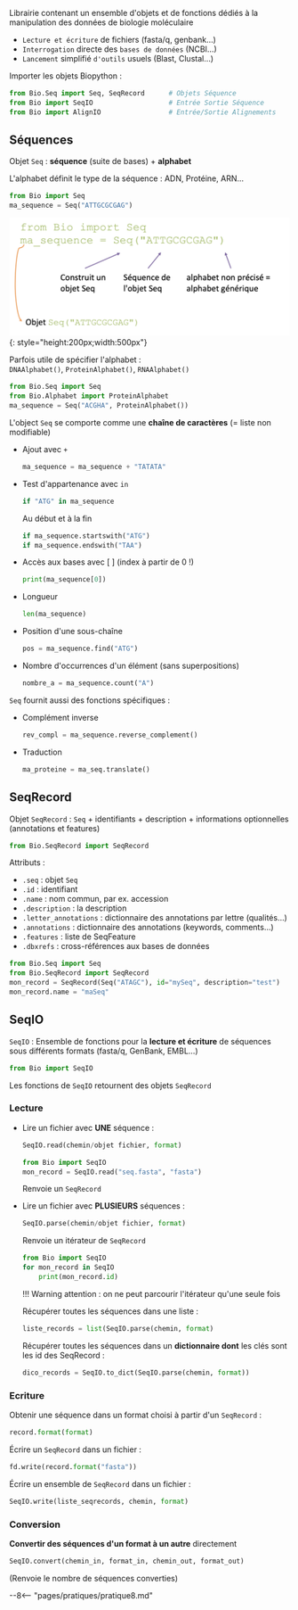 Librairie contenant un ensemble d'objets et de fonctions dédiés à la manipulation des données de biologie moléculaire  

* `Lecture et écriture` de fichiers (fasta/q, genbank…)
* `Interrogation` directe des `bases de données` (NCBI…)
* `Lancement` simplifié `d'outils` usuels (Blast, Clustal…)

Importer les objets Biopython :  

```python
from Bio.Seq import Seq, SeqRecord	    # Objets Séquence
from Bio import SeqIO					# Entrée Sortie Séquence
from Bio import AlignIO					# Entrée/Sortie Alignements
```

## Séquences

Objet `Seq` : __séquence__ (suite de bases) + __alphabet__

L'alphabet définit le type de la séquence : ADN, Protéine, ARN... 

```python
from Bio import Seq
ma_sequence = Seq("ATTGCGCGAG")
```

![](img/biopython_seq.png){: style="height:200px;width:500px"}

Parfois utile de spécifier l'alphabet :  
`DNAAlphabet()`, `ProteinAlphabet()`, `RNAAlphabet()`

```python
from Bio.Seq import Seq
from Bio.Alphabet import ProteinAlphabet
ma_sequence = Seq("ACGHA", ProteinAlphabet())
```

L'object `Seq` se comporte comme une __chaîne de caractères__  (= liste non modifiable)

* Ajout avec `+`  
    ```python
    ma_sequence = ma_sequence + "TATATA"
    ```

* Test d'appartenance avec `in`
    ```python
    if "ATG" in ma_sequence
    ```
    Au début et à la fin
    ```python
    if ma_sequence.startswith("ATG")
    if ma_sequence.endswith("TAA")
    ```

* Accès aux bases avec [ ] (index à partir de 0 !)
    ```python
    print(ma_sequence[0])
    ```

* Longueur
    ```python
    len(ma_sequence)
    ```

* Position d'une sous-chaîne
    ```python
    pos = ma_sequence.find("ATG")
    ```

* Nombre d'occurrences d'un élément (sans superpositions)
    ```python
    nombre_a = ma_sequence.count("A")
    ```

`Seq` fournit aussi des fonctions spécifiques :  

* Complément inverse
    ```python
    rev_compl = ma_sequence.reverse_complement()
    ```

* Traduction
    ```python
    ma_proteine = ma_seq.translate()
    ```

## SeqRecord

Objet `SeqRecord` : `Seq` + identifiants + description + informations optionnelles (annotations et features)

```python
from Bio.SeqRecord import SeqRecord
```

Attributs :  

* `.seq` : objet `Seq`
* `.id` : identifiant
* `.name` : nom commun, par ex. accession
* `.description` : la description
* `.letter_annotations` : dictionnaire des annotations par lettre (qualités…)
* `.annotations` : dictionnaire des annotations (keywords, comments…)
* `.features` : liste de SeqFeature
* `.dbxrefs` : cross-références aux bases de données

```python
from Bio.Seq import Seq
from Bio.SeqRecord import SeqRecord
mon_record = SeqRecord(Seq("ATAGC"), id="mySeq", description="test")
mon_record.name = "maSeq"
```

## SeqIO

`SeqIO` : Ensemble de fonctions pour la __lecture et écriture__ de séquences sous différents formats (fasta/q, GenBank, EMBL…)

```python
from Bio import SeqIO
```

Les fonctions de `SeqIO` retournent des objets `SeqRecord`

### Lecture

* Lire un fichier avec __UNE__ séquence : 

    ```python 
    SeqIO.read(chemin/objet fichier, format)
    ```

    ```python
    from Bio import SeqIO
    mon_record = SeqIO.read("seq.fasta", "fasta")
    ```

    Renvoie un `SeqRecord`

* Lire un fichier avec __PLUSIEURS__ séquences :  

    ```python
    SeqIO.parse(chemin/objet fichier, format)
    ```

    Renvoie un itérateur de `SeqRecord`

    ```python
    from Bio import SeqIO
    for mon_record in SeqIO
        print(mon_record.id)
    ```

    !!! Warning
        attention : on ne peut parcourir l'itérateur qu'une seule fois

    Récupérer toutes les séquences dans une liste :  
    ```python
    liste_records = list(SeqIO.parse(chemin, format)
    ```

    Récupérer toutes les séquences dans un __dictionnaire dont__ les clés sont les id des SeqRecord :  
    ```python
    dico_records = SeqIO.to_dict(SeqIO.parse(chemin, format))
    ```

### Ecriture

Obtenir une séquence dans un format choisi à partir d'un `SeqRecord` :  

```python
record.format(format)
```

Écrire un `SeqRecord` dans un fichier :  

```python
fd.write(record.format("fasta"))
```

Écrire un ensemble de `SeqRecord` dans un fichier :  

```python
SeqIO.write(liste_seqrecords, chemin, format)
```

### Conversion

__Convertir des séquences d'un format à un autre__ directement

```python
SeqIO.convert(chemin_in, format_in, chemin_out, format_out)
```

(Renvoie le nombre de séquences converties)

--8<-- "pages/pratiques/pratique8.md"